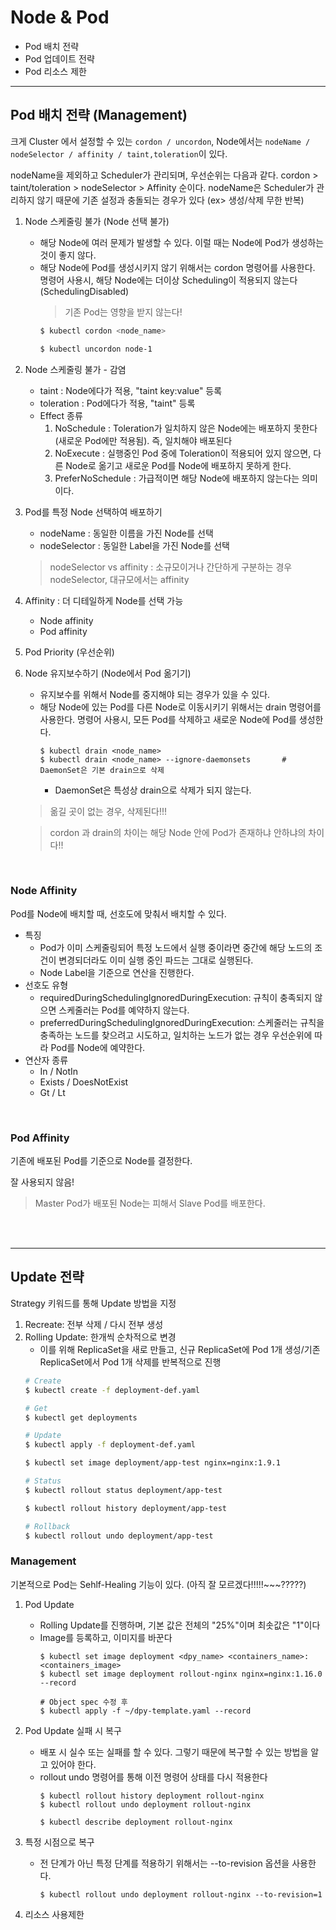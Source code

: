 # Node & Pod
- Pod 배치 전략
- Pod 업데이트 전략
- Pod 리소스 제한


---
## Pod 배치 전략 (Management)
크게 Cluster 에서 설정할 수 있는 ```cordon / uncordon```, Node에서는 ```nodeName / nodeSelector / affinity / taint,toleration```이 있다.

nodeName을 제외하고 Scheduler가 관리되며, 우선순위는 다음과 같다. cordon > taint/toleration > nodeSelector > Affinity 순이다. nodeName은 Scheduler가 관리하지 않기 때문에 기존 설정과 충돌되는 경우가 있다 (ex> 생성/삭제 무한 반복)

1. Node 스케줄링 불가 (Node 선택 불가)
    * 해당 Node에 여러 문제가 발생할 수 있다. 이럴 때는 Node에 Pod가 생성하는 것이 좋지 않다.
    * 해당 Node에 Pod를 생성시키지 않기 위해서는 cordon 명령어를 사용한다. 명령어 사용시, 해당 Node에는 더이상 Scheduling이 적용되지 않는다 (SchedulingDisabled)
        > 기존 Pod는 영향을 받지 않는다!
        ```sh
        $ kubectl cordon <node_name>

        $ kubectl uncordon node-1
        ```
2. Node 스케줄링 불가 - 감염
    * taint : Node에다가 적용, "taint key:value" 등록
    * toleration : Pod에다가 적용, "taint" 등록
    * Effect 종류
        1) NoSchedule : Toleration가 일치하지 않은 Node에는 배포하지 못한다 (새로운 Pod에만 적용됨). 즉, 일치해야 배포된다
        2) NoExecute : 실행중인 Pod 중에 Toleration이 적용되어 있지 않으면, 다른 Node로 옮기고 새로운 Pod를 Node에 배포하지 못하게 한다.
        3) PreferNoSchedule : 가급적이면 해당 Node에 배포하지 않는다는 의미이다.
3. Pod를 특정 Node 선택하여 배포하기
    * nodeName : 동일한 이름을 가진 Node를 선택 
    * nodeSelector : 동일한 Label을 가진 Node를 선택
    > nodeSelector vs affinity : 소규모이거나 간단하게 구분하는 경우 nodeSelector, 대규모에서는 affinity
4. Affinity : 더 디테일하게 Node를 선택 가능
    * Node affinity
    * Pod affinity
5. Pod Priority (우선순위)
6. Node 유지보수하기 (Node에서 Pod 옮기기)
    * 유지보수를 위해서 Node를 중지해야 되는 경우가 있을 수 있다.
    * 해당 Node에 있는 Pod를 다른 Node로 이동시키기 위해서는 drain 명령어를 사용한다. 명령어 사용시, 모든 Pod를 삭제하고 새로운 Node에 Pod를 생성한다.
        ```
        $ kubectl drain <node_name>
        $ kubectl drain <node_name> --ignore-daemonsets       # DaemonSet은 기본 drain으로 삭제
        
        ```
        * DaemonSet은 특성상 drain으로 삭제가 되지 않는다.
    > 옮길 곳이 없는 경우, 삭제된다!!!

    > cordon 과 drain의 차이는 해당 Node 안에 Pod가 존재하냐 안하냐의 차이다!!

</br>

### Node Affinity
Pod를 Node에 배치할 때, 선호도에 맞춰서 배치할 수 있다.
* 특징
    - Pod가 이미 스케줄링되어 특정 노드에서 실행 중이라면 중간에 해당 노드의 조건이 변경되더라도 이미 실행 중인 파드는 그대로 실행된다.
    - Node Label을 기준으로 연산을 진행한다.
* 선호도 유형
    - requiredDuringSchedulingIgnoredDuringExecution: 규칙이 충족되지 않으면 스케줄러는 Pod를 예약하지 않는다.
    - preferredDuringSchedulingIgnoredDuringExecution: 스케줄러는 규칙을 충족하는 노드를 찾으려고 시도하고, 일치하는 노드가 없는 경우 우선순위에 따라 Pod를 Node에 예약한다.
* 연산자 종류
    - In / NotIn
    - Exists / DoesNotExist
    - Gt / Lt
</br>

### Pod Affinity
기존에 배포된 Pod를 기준으로 Node를 결정한다.

잘 사용되지 않음!

> Master Pod가 배포된 Node는 피해서 Slave Pod를 배포한다.

</br>
</br>



---
## Update 전략
Strategy 키워드를 통해 Update 방법을 지정
1) Recreate: 전부 삭제 / 다시 전부 생성
2) Rolling Update: 한개씩 순차적으로 변경
    - 이를 위해 ReplicaSet을 새로 만들고, 신규 ReplicaSet에 Pod 1개 생성/기존 ReplicaSet에서 Pod 1개 삭제를 반복적으로 진행
    ```sh
    # Create
    $ kubectl create -f deployment-def.yaml

    # Get
    $ kubectl get deployments

    # Update
    $ kubectl apply -f deployment-def.yaml

    $ kubectl set image deployment/app-test nginx=nginx:1.9.1

    # Status
    $ kubectl rollout status deployment/app-test

    $ kubectl rollout history deployment/app-test

    # Rollback
    $ kubectl rollout undo deployment/app-test
    ```



### Management
기본적으로 Pod는 Sehlf-Healing 기능이 있다. (아직 잘 모르겠다!!!!!~~~?????)

1. Pod Update
    * Rolling Update를 진행하며, 기본 값은 전체의 "25%"이며 최솟값은 "1"이다
    * Image를 등록하고, 이미지를 바꾼다
        ```
        $ kubectl set image deployment <dpy_name> <containers_name>:<containers_image>
        $ kubectl set image deployment rollout-nginx nginx=nginx:1.16.0 --record

        # Object spec 수정 후
        $ kubectl apply -f ~/dpy-template.yaml --record
        ```
2. Pod Update 실패 시 복구
    * 배포 시 실수 또는 실패를 할 수 있다. 그렇기 때문에 복구할 수 있는 방법을 알고 있어야 한다.
    * rollout undo 명령어를 통해 이전 명령어 상태를 다시 적용한다 
        ```
        $ kubectl rollout history deployment rollout-nginx
        $ kubectl rollout undo deployment rollout-nginx

        $ kubectl describe deployment rollout-nginx
        ```
3. 특정 시점으로 복구
    * 전 단계가 아닌 특정 단계를 적용하기 위해서는 --to-revision 옵션을 사용한다.
        ```
        $ kubectl rollout undo deployment rollout-nginx --to-revision=1
        ```

4. 리소스 사용제한


